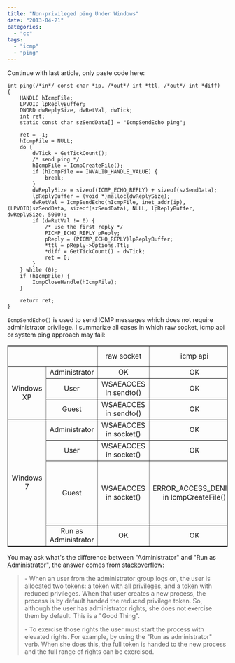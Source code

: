 ```yaml
---
title: "Non-privileged ping Under Windows"
date: "2013-04-21"
categories: 
  - "cc"
tags: 
  - "icmp"
  - "ping"
---
```


Continue with last article, only paste code here:

```
int ping(/*in*/ const char *ip, /*out*/ int *ttl, /*out*/ int *diff)
{
    HANDLE hIcmpFile;
    LPVOID lpReplyBuffer;
    DWORD dwReplySize, dwRetVal, dwTick;
    int ret;
    static const char szSendData[] = "IcmpSendEcho ping";

    ret = -1;
    hIcmpFile = NULL;
    do {
        dwTick = GetTickCount();
        /* send ping */
        hIcmpFile = IcmpCreateFile();
        if (hIcmpFile == INVALID_HANDLE_VALUE) {
            break;
        }
        dwReplySize = sizeof(ICMP_ECHO_REPLY) + sizeof(szSendData);
        lpReplyBuffer = (void *)malloc(dwReplySize);
        dwRetVal = IcmpSendEcho(hIcmpFile, inet_addr(ip), (LPVOID)szSendData, sizeof(szSendData), NULL, lpReplyBuffer, dwReplySize, 5000);
        if (dwRetVal != 0) {
            /* use the first reply */
            PICMP_ECHO_REPLY pReply;
            pReply = (PICMP_ECHO_REPLY)lpReplyBuffer;
            *ttl = pReply->Options.Ttl;
            *diff = GetTickCount() - dwTick;
            ret = 0;
        }
    } while (0);
    if (hIcmpFile) {
        IcmpCloseHandle(hIcmpFile);
    }

    return ret;
}
```

`IcmpSendEcho()` is used to send ICMP messages which does not require administrator privilege. I summarize all cases in which raw socket, icmp api or system ping approach may fail:

<table style="text-align: center;" border="1" cellspacing="0" cellpadding="0"><tbody><tr><td colspan="2"></td><td>raw socket</td><td>icmp api</td><td>system ping</td></tr><tr><td rowspan="3" width="100">Windows XP</td><td width="100">Administrator</td><td width="150">OK</td><td width="190">OK</td><td width="190">OK</td></tr><tr><td>User</td><td>WSAEACCES in sendto()</td><td>OK</td><td>OK</td></tr><tr><td>Guest</td><td>WSAEACCES in sendto()</td><td>OK</td><td>OK</td></tr><tr><td rowspan="4">Windows 7</td><td>Administrator</td><td>WSAEACCES in socket()</td><td>OK</td><td>OK</td></tr><tr><td>User</td><td>WSAEACCES in socket()</td><td>OK</td><td>OK</td></tr><tr><td>Guest</td><td>WSAEACCES in socket()</td><td>ERROR_ACCESS_DENIED in IcmpCreateFile()</td><td>Unable to contact IP driver. General failure.</td></tr><tr><td>Run as Administrator</td><td>OK</td><td>OK</td><td>OK</td></tr></tbody></table>

You may ask what's the difference between "Administrator" and "Run as Administrator", the answer comes from [stackoverflow](http://stackoverflow.com/questions/13711425/run-as-administrator-vs-administrator-group):

> \- When an user from the administrator group logs on, the user is allocated two tokens: a token with all privileges, and a token with reduced privileges. When that user creates a new process, the process is by default handed the reduced privilege token. So, although the user has administrator rights, she does not exercise them by default. This is a "Good Thing".
> 
> \- To exercise those rights the user must start the process with elevated rights. For example, by using the "Run as administrator" verb. When she does this, the full token is handed to the new process and the full range of rights can be exercised.

